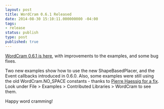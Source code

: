 ```yaml
---
layout: post
title: WordCram 0.6.1 Released
date: 2014-08-30 15:10:11.000000000 -04:00
tags:
- release
status: publish
type: post
published: true
---
```


[WordCram 0.6.1 is here](//wordcram.s3.amazonaws.com/downloads/wordcram.0.6.1.zip), with improvements to the examples, and some bug fixes.

Two new examples show how to use the new ShapeBasedPlacer, and the Event callbacks introduced in 0.6.0. Also, some examples were still using the old WordCram.NO_SPACE constants - thanks to [Pierre Haessig for a fix](https://github.com/danbernier/WordCram/pull/61). Look under File > Examples > Contributed Libraries > WordCram to see them.

Happy word cramming!
